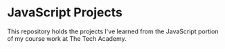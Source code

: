 # JavaScript Projects

This repository holds the projects I've learned from the JavaScript portion of my course work at The Tech Academy.
